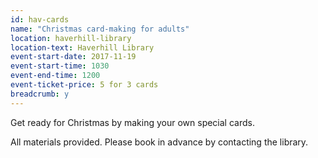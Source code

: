 ```yaml
---
id: hav-cards
name: "Christmas card-making for adults"
location: haverhill-library
location-text: Haverhill Library
event-start-date: 2017-11-19
event-start-time: 1030
event-end-time: 1200
event-ticket-price: 5 for 3 cards
breadcrumb: y
---
```


Get ready for Christmas by making your own special cards.

All materials provided. Please book in advance by contacting the library.
